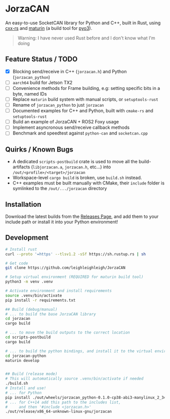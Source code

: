# JorzaCAN
An easy-to-use SocketCAN library for Python and C++, built in Rust, using [cxx-rs](https://cxx.rs/) and [maturin](https://github.com/PyO3/maturin) (a build tool for [pyo3](https://pyo3.rs/)).

> Warning: I have never used Rust before and I don't know what I'm doing

## Feature Status / TODO
 - [x] Blocking send/receive in C++ (`jorzacan.h`) and Python (`jorzacan_python`)
 - [ ] `aarch64` build for Jetson TX2
 - [ ] Convenience methods for Frame building, e.g: setting specific bits in a byte, named IDs
 - [ ] Replace `maturin` build system with manual scripts, or `setuptools-rust`
 - [ ] Rename of `jorzacan_python` to just `jorzacan`
 - [ ] Documented examples for C++ and Python, built with `cmake-rs` and `setuptools-rust`
 - [ ] Build an example of JorzaCAN + ROS2 Foxy usage
 - [ ] Implement asyncronous send/receive callback methods
 - [ ] Benchmark and speedtest against `python-can` and `socketcan.cpp`

## Quirks / Known Bugs
 - A dedicated `scripts-postbuild` crate is used to move all the build-artifacts (`libjorzacan.a`, `jorzacan.h`, etc...) into `/out/<profile>/<target>/jorzacan`
 - Workspace-level `cargo build` is broken, use `build.sh` instead.
 - C++ examples must be built manually with CMake, their `include` folder is symlinked to the `/out/.../jorzacan` directory

## Installation
Download the latest builds from the [Releases Page](https://github.com/leighleighleigh/JorzaCAN/releases), and add them to your include path or install it into your Python environment!

## Development
```bash
# Install rust
curl --proto '=https' --tlsv1.2 -sSf https://sh.rustup.rs | sh

# Get code
git clone https://github.com/leighleighleigh/JorzaCAN

# Setup virtual environment (REQUIRED for maturin build tool)
python3 -m venv .venv

# Activate environment and install requirements 
source .venv/bin/activate
pip install -r requirements.txt

## Build (debug/manual)
# ... to build the base JorzaCAN library
cd jorzacan
cargo build

# ... to move the build outputs to the correct location
cd scripts-postbuild
cargo build

# ... to build the python bindings, and install it to the virtual environment
cd jorzacan-python
maturin develop


## Build (release mode)
# This will automatically source .venv/bin/activate if needed
./build.sh
# Install and use!
# ... for Python
pip install ./out/wheels/jorzacan_python-0.1.0-cp38-abi3-manylinux_2_34_x86_64.whl
# ... for C++14 add this path to the includes list,
#     and then '#include <jorzacan.h>'
./out/release/x86_64-unknown-linux-gnu/jorzacan 

```
